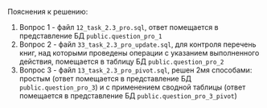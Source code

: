 Пояснения к решению:

1. Вопрос 1 - файл ```12_task_2.3_pro.sql```, ответ помещается в представление БД ```public.question_pro_1```
2. Вопрос 2 - файл ```33_task_2.3_pro_update.sql```, для контроля перечень книг, над которыми проведены операции с указанием выполненного действия, помещается в таблицу БД ```public.question_pro_2```
3. Вопрос 3 - файл ```13_task_2.3_pro_pivot.sql```, решен 2мя способами: простым (ответ помещается в представление БД ```public.question_pro_3```) и  с применением сводной таблицы (ответ помещается в представление БД ```public.question_pro_3_pivot```)
